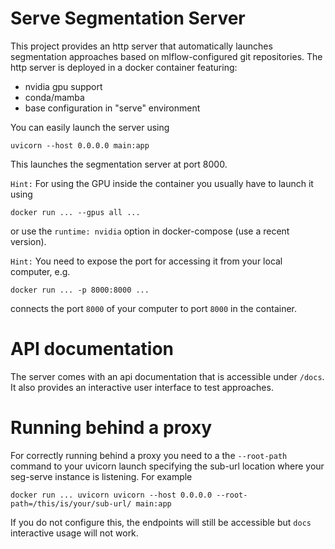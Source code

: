 # Serve Segmentation Server

This project provides an http server that automatically launches segmentation approaches based on mlflow-configured git repositories. The http server is deployed in a docker container featuring:

- nvidia gpu support
- conda/mamba
- base configuration in "serve" environment

You can easily launch the server using
```
uvicorn --host 0.0.0.0 main:app
```

This launches the segmentation server at port 8000.

`Hint:` For using the GPU inside the container you usually have to launch it using

```
docker run ... --gpus all ...
```

or use the `runtime: nvidia` option in docker-compose (use a recent version).

`Hint:` You need to expose the port for accessing it from your local computer, e.g.

```
docker run ... -p 8000:8000 ...
```

connects the port `8000` of your computer to port `8000` in the container.

# API documentation

The server comes with an api documentation that is accessible under `/docs`. It also provides an interactive user interface to test approaches.

# Running behind a proxy

For correctly running behind a proxy you need to a the `--root-path` command to your uvicorn launch specifying the sub-url location where your seg-serve instance is listening. For example

```
docker run ... uvicorn uvicorn --host 0.0.0.0 --root-path=/this/is/your/sub-url/ main:app
```

If you do not configure this, the endpoints will still be accessible but `docs` interactive usage will not work.
